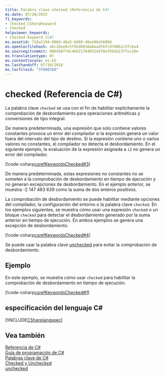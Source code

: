 ```yaml
---
title: Palabra clave checked (Referencia de C#)
ms.date: 07/20/2015
f1_keywords:
- checked_CSharpKeyword
- checked
helpviewer_keywords:
- checked keyword [C#]
ms.assetid: 718a1194-988d-48a3-b089-d6ee8bd1608d
ms.openlocfilehash: e6c28ee0c575bd6010a8aad76fc978062c5fc6a4
ms.sourcegitcommit: 60645077dc4b62178403145f8ef691b13ffec28e
ms.translationtype: HT
ms.contentlocale: es-ES
ms.lasthandoff: 07/10/2018
ms.locfileid: "37960760"
---
```

# <a name="checked-c-reference"></a>checked (Referencia de C#)

La palabra clave `checked` se usa con el fin de habilitar explícitamente la comprobación de desbordamiento para operaciones aritméticas y conversiones de tipo integral.

De manera predeterminada, una expresión que solo contiene valores constantes provoca un error del compilador si la expresión genera un valor fuera del intervalo del tipo de destino. Si la expresión contiene uno o varios valores no constantes, el compilador no detecta el desbordamiento. En el siguiente ejemplo, la evaluación de la expresión asignada a `i2` no genera un error del compilador.

[!code-csharp[csrefKeywordsChecked#3](~/samples/snippets/csharp/VS_Snippets_VBCSharp/csrefKeywordsChecked/CS/csrefKeywordsChecked.cs#3)]

De manera predeterminada, estas expresiones no constantes no se someten a la comprobación de desbordamiento en tiempo de ejecución y no generan excepciones de desbordamiento. En el ejemplo anterior, se muestra -2 147 483 639 como la suma de dos enteros positivos.

La comprobación de desbordamiento se puede habilitar mediante opciones del compilador, la configuración del entorno o la palabra clave `checked`. En los ejemplos siguientes, se muestra cómo usar una expresión `checked` o un bloque `checked` para detectar el desbordamiento generado por la suma anterior en tiempo de ejecución. En ambos ejemplos se genera una excepción de desbordamiento.

[!code-csharp[csrefKeywordsChecked#4](~/samples/snippets/csharp/VS_Snippets_VBCSharp/csrefKeywordsChecked/CS/csrefKeywordsChecked.cs#4)]

Se puede usar la palabra clave [unchecked](../../../csharp/language-reference/keywords/unchecked.md) para evitar la comprobación de desbordamiento.

## <a name="example"></a>Ejemplo

En este ejemplo, se muestra cómo usar `checked` para habilitar la comprobación de desbordamiento en tiempo de ejecución.

[!code-csharp[csrefKeywordsChecked#1](~/samples/snippets/csharp/VS_Snippets_VBCSharp/csrefKeywordsChecked/CS/csrefKeywordsChecked.cs#1)]

## <a name="c-language-specification"></a>especificación del lenguaje C#

[!INCLUDE[CSharplangspec](~/includes/csharplangspec-md.md)]

## <a name="see-also"></a>Vea también

[Referencia de C#](../../../csharp/language-reference/index.md)  
[Guía de programación de C#](../../../csharp/programming-guide/index.md)  
[Palabras clave de C#](../../../csharp/language-reference/keywords/index.md)  
[Checked y Unchecked](../../../csharp/language-reference/keywords/checked-and-unchecked.md)  
[unchecked](../../../csharp/language-reference/keywords/unchecked.md)
